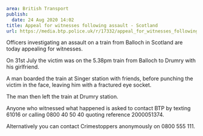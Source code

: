 ```yaml
area: British Transport
publish:
  date: 24 Aug 2020 14:02
title: Appeal for witnesses following assault - Scotland
url: https://media.btp.police.uk/r/17332/appeal_for_witnesses_following_assault_-_scotland
```

Officers investigating an assault on a train from Balloch in Scotland are today appealing for witnesses.

On 31st July the victim was on the 5.38pm train from Balloch to Drumry with his girlfriend.

A man boarded the train at Singer station with friends, before punching the victim in the face, leaving him with a fractured eye socket.

The man then left the train at Drumry station.

Anyone who witnessed what happened is asked to contact BTP by texting 61016 or calling 0800 40 50 40 quoting reference 2000051374.

Alternatively you can contact Crimestoppers anonymously on 0800 555 111.

